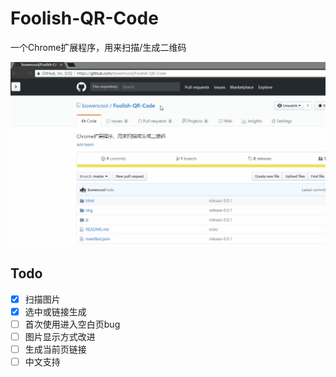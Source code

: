 # Foolish-QR-Code
一个Chrome扩展程序，用来扫描/生成二维码

![preview](./preview.gif)

## Todo

- [x] 扫描图片
- [x] 选中或链接生成
- [ ] 首次使用进入空白页bug
- [ ] 图片显示方式改进
- [ ] 生成当前页链接
- [ ] 中文支持
